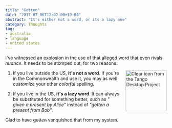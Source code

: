 ```yaml
---
title: "Gotten"
date: "2017-07-06T12:02:00+10:00"
abstract: "It's either not a word, or its a lazy one"
category: Thoughts
tag:
- australia
- language
- united states
---
```

I've witnessed an explosion in the use of that alleged word that even rivals *nuance*. It needs to be stomped out, for two reasons:

<p><img src="https://rubenerd.com/files/stock/tango-edit-clear.svg" alt="Clear icon from the Tango Desktop Project" style="width:128px; height:128px; float:right; margin:0 0 1em 1em" /></p>

1. If you live outside the US, **it's not a word**. If you're in the Commonwealth and use it, you may as well *customize* your other *colorful* spelling.

2. If you live in the US, **it's a lazy word**. It can always be substituted for something better, such as *" given a present by Alice"* instead of *"gotten a present from Bob"*.

Glad to have <del>gotten</del> vanquished that from my system.

